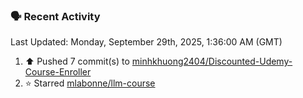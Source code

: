 ### 🗣 Recent Activity

<!--RECENT_ACTIVITY:last_update-->
Last Updated: Monday, September 29th, 2025, 1:36:00 AM (GMT)
<!--RECENT_ACTIVITY:last_update_end-->
<!--RECENT_ACTIVITY:start-->
1. ⬆️ Pushed 7 commit(s) to [minhkhuong2404/Discounted-Udemy-Course-Enroller](https://github.com/minhkhuong2404/Discounted-Udemy-Course-Enroller)<br>
2. ⭐ Starred [mlabonne/llm-course](https://github.com/mlabonne/llm-course)<br>
<!--RECENT_ACTIVITY:end-->
